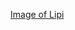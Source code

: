[Image of Lipi](https://lh3.googleusercontent.com/ogw/ADea4I7hWZSsq_F21CZdcAHVsQihPS1l_Q_-rV1_3YhfSg=s32-c-mo)
